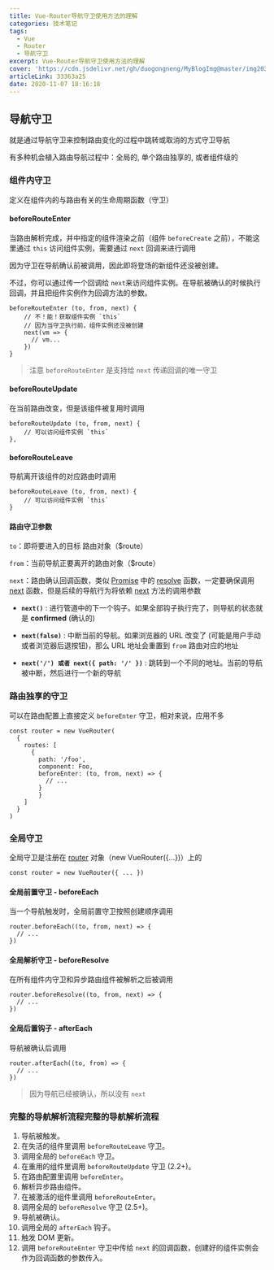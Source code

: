```yaml
---
title: Vue-Router导航守卫使用方法的理解
categories: 技术笔记
tags:
  - Vue
  - Router
  - 导航守卫
excerpt: Vue-Router导航守卫使用方法的理解
cover: 'https://cdn.jsdelivr.net/gh/duogongneng/MyBlogImg@master/img20201107184108.png'
articleLink: 33363a25
date: 2020-11-07 18:16:18
---
```


## 导航守卫

就是通过导航守卫来控制路由变化的过程中跳转或取消的方式守卫导航

有多种机会植入路由导航过程中：全局的, 单个路由独享的, 或者组件级的

### 组件内守卫

定义在组件内的与路由有关的生命周期函数（守卫）

#### beforeRouteEnter

当路由解析完成，并中指定的组件渲染之前（组件 `beforeCreate`  之前），不能这里通过 `this` 访问组件实例，需要通过 `next` 回调来进行调用

因为守卫在导航确认前被调用，因此即将登场的新组件还没被创建。

不过，你可以通过传一个回调给 `next`来访问组件实例。在导航被确认的时候执行回调，并且把组件实例作为回调方法的参数。

```
beforeRouteEnter (to, from, next) {
    // 不！能！获取组件实例 `this`
    // 因为当守卫执行前，组件实例还没被创建
  	next(vm => {
      // vm...
    })
}
```

> 注意 `beforeRouteEnter` 是支持给 `next` 传递回调的唯一守卫

#### beforeRouteUpdate

在当前路由改变，但是该组件被复用时调用

```
beforeRouteUpdate (to, from, next) {
    // 可以访问组件实例 `this`
},
```

#### beforeRouteLeave

导航离开该组件的对应路由时调用

```
beforeRouteLeave (to, from, next) {
    // 可以访问组件实例 `this`
}
```

#### 路由守卫参数

`to`：即将要进入的目标 路由对象（$route）

`from`：当前导航正要离开的路由对象（$route）

`next`：路由确认回调函数，类似 <u>Promise</u> 中的 <u>resolve</u> 函数，一定要确保调用 <u>next</u> 函数，但是后续的导航行为将依赖 <u>next</u> 方法的调用参数

- **`next()`** : 进行管道中的下一个钩子。如果全部钩子执行完了，则导航的状态就是 **confirmed** (确认的)
- **`next(false)`** : 中断当前的导航。如果浏览器的 URL 改变了 (可能是用户手动或者浏览器后退按钮)，那么 URL 地址会重置到 `from` 路由对应的地址

- **`next('/') 或者 next({ path: '/' })`** : 跳转到一个不同的地址。当前的导航被中断，然后进行一个新的导航

### 路由独享的守卫

可以在路由配置上直接定义 `beforeEnter` 守卫，相对来说，应用不多

```
const router = new VueRouter(
  { 
    routes: [ 
      { 
        path: '/foo', 
        component: Foo, 
        beforeEnter: (to, from, next) => { 
          // ... 
      	}
    	} 
    ] 
  }
)
```

### 全局守卫

全局守卫是注册在 <u>router</u> 对象（new VueRouter({...})）上的

```
const router = new VueRouter({ ... })
```

#### 全局前置守卫 - beforeEach

当一个导航触发时，全局前置守卫按照创建顺序调用

```
router.beforeEach((to, from, next) => {
  // ...
})
```

#### 全局解析守卫 - beforeResolve

在所有组件内守卫和异步路由组件被解析之后被调用

```
router.beforeResolve((to, from, next) => {
  // ...
})
```

#### 全局后置钩子 - afterEach

导航被确认后调用

```
router.afterEach((to, from) => {
  // ...
})
```

> 因为导航已经被确认，所以没有 `next`



### 完整的导航解析流程完整的导航解析流程

1. 导航被触发。
2. 在失活的组件里调用 `beforeRouteLeave` 守卫。
3. 调用全局的 `beforeEach` 守卫。
4. 在重用的组件里调用 `beforeRouteUpdate` 守卫 (2.2+)。
5. 在路由配置里调用 `beforeEnter`。
6. 解析异步路由组件。
7. 在被激活的组件里调用 `beforeRouteEnter`。
8. 调用全局的 `beforeResolve` 守卫 (2.5+)。
9. 导航被确认。
10. 调用全局的 `afterEach` 钩子。
11. 触发 DOM 更新。
12. 调用 `beforeRouteEnter` 守卫中传给 `next` 的回调函数，创建好的组件实例会作为回调函数的参数传入。